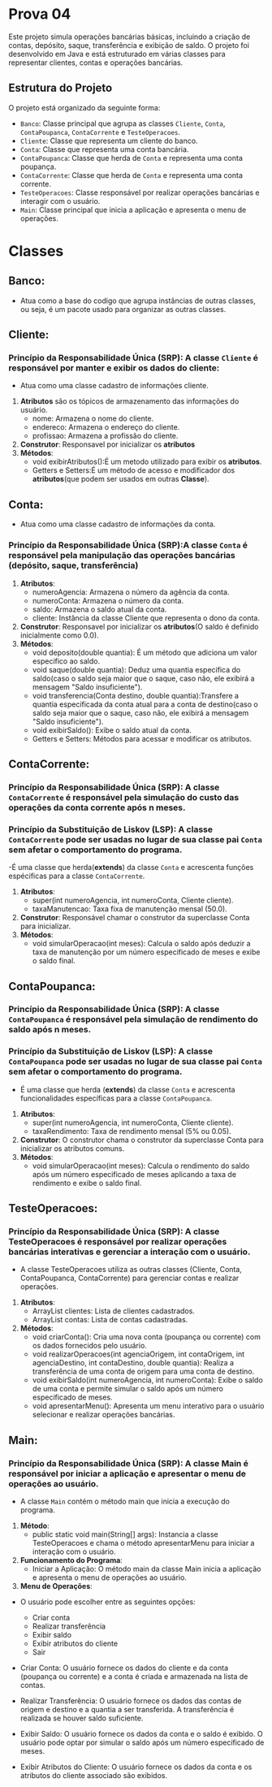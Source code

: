 # Prova 04

Este projeto simula operações bancárias básicas, incluindo a criação de contas, depósito, saque, transferência e exibição de saldo. O projeto foi desenvolvido em Java e está estruturado em várias classes para representar clientes, contas e operações bancárias.

## Estrutura do Projeto

O projeto está organizado da seguinte forma:

- `Banco`: Classe principal que agrupa as classes `Cliente`, `Conta`, `ContaPoupanca`, `ContaCorrente` e `TesteOperacoes`.
- `Cliente`: Classe que representa um cliente do banco.
- `Conta`: Classe que representa uma conta bancária.
- `ContaPoupanca`: Classe que herda de `Conta` e representa uma conta poupança.
- `ContaCorrente`: Classe que herda de `Conta` e representa uma conta corrente.
- `TesteOperacoes`: Classe responsável por realizar operações bancárias e interagir com o usuário.
- `Main`: Classe principal que inicia a aplicação e apresenta o menu de operações.

# Classes
## Banco:
- Atua como a base do codigo que agrupa instâncias de outras classes, ou seja, é um pacote usado para organizar as outras classes.

## Cliente: 
### Princípio da Responsabilidade Única (SRP): A classe `Cliente` é responsável por manter e exibir os dados do cliente:
- Atua como uma classe cadastro de informações cliente.
1. **Atributos** são os tópicos de armazenamento das informações do usuário.
   - nome: Armazena o nome do cliente.
   - endereco: Armazena o endereço do cliente.
   - profissao: Armazena a profissão do cliente.
2. **Construtor**: Responsavel por inicializar  os **atributos** 
3. **Métodos**: 
   - void exibirAtributos():É um metodo utilizado para exibir os **atributos**.
   - Getters e Setters:É um método de acesso e modificador dos **atributos**(que podem ser usados em outras **Classe**).

## Conta:
- Atua como uma classe cadastro de informações da conta.
### Princípio da Responsabilidade Única (SRP):A classe `Conta` é responsável pela manipulação das operações bancárias (depósito, saque, transferência)
1. **Atributos**: 
   - numeroAgencia: Armazena o número da agência da conta.
   - numeroConta: Armazena o número da conta.
   - saldo: Armazena o saldo atual da conta.
   - cliente: Instância da classe Cliente que representa o dono da conta.
2. **Construtor**: Responsavel por inicializar  os **atributos**(O saldo é definido inicialmente como 0.0).
3. **Métodos**:
   - void deposito(double quantia): É um método que adiciona um valor especifico ao saldo.
   - void saque(double quantia): Deduz uma quantia especifica do saldo(caso o saldo seja maior que o saque, caso não, ele exibirá a mensagem "Saldo insuficiente").
   - void transferencia(Conta destino, double quantia):Transfere a quantia especificada da conta atual para a conta de destino(caso o saldo seja maior que o saque, caso não, ele exibirá a mensagem "Saldo insuficiente").
   - void exibirSaldo(): Exibe o saldo atual da conta.
   - Getters e Setters: Métodos para acessar e modificar os atributos.

## ContaCorrente:
### Princípio da Responsabilidade Única (SRP): A classe `ContaCorrente` é responsável pela simulação do custo das operações da conta corrente após n meses.
### Princípio da Substituição de Liskov (LSP): A classe `ContaCorrente` pode ser usadas no lugar de sua classe pai `Conta` sem afetar o comportamento do programa.
-É  uma classe que herda(**extends**) da classe `Conta` e acrescenta funções espécificas para a classe `ContaCorrente`.
1. **Atributos**: 
   - super(int numeroAgencia, int numeroConta, Cliente cliente).
   - taxaManutencao: Taxa fixa de manutenção mensal (50.0).
2. **Construtor**: Responsável chamar o construtor da superclasse Conta para inicializar.
3. **Métodos**:
   - void simularOperacao(int meses): Calcula o saldo após deduzir a taxa de manutenção por um número especificado de meses e exibe o saldo final.
  
## ContaPoupanca:
### Princípio da Responsabilidade Única (SRP): A classe `ContaPoupanca` é responsável pela simulação de rendimento do saldo após n meses.
### Princípio da Substituição de Liskov (LSP): A classe `ContaPoupanca` pode ser usadas no lugar de sua classe pai `Conta` sem afetar o comportamento do programa.
- É uma classe que herda (**extends**) da classe `Conta` e acrescenta funcionalidades específicas para a classe `ContaPoupanca`.
1. **Atributos**: 
   - super(int numeroAgencia, int numeroConta, Cliente cliente).
   - taxaRendimento: Taxa de rendimento mensal (5% ou 0.05).
2. **Construtor**: O construtor chama o construtor da superclasse Conta para inicializar os atributos comuns.
3. **Métodos**:
   - void simularOperacao(int meses): Calcula o rendimento do saldo após um número especificado de meses aplicando a taxa de rendimento e exibe o saldo final.

## TesteOperacoes:
### Princípio da Responsabilidade Única (SRP): A classe TesteOperacoes é responsável por realizar operações bancárias interativas e gerenciar a interação com o usuário.
- A classe TesteOperacoes utiliza as outras classes (Cliente, Conta, ContaPoupanca, ContaCorrente) para gerenciar contas e realizar operações.
1. **Atributos**:
   - ArrayList<Cliente> clientes: Lista de clientes cadastrados.
   - ArrayList<Conta> contas: Lista de contas cadastradas.
2. **Métodos**:
   - void criarConta(): Cria uma nova conta (poupança ou corrente) com os dados fornecidos pelo usuário.
   - void realizarOperacoes(int agenciaOrigem, int contaOrigem, int agenciaDestino, int contaDestino, double quantia): Realiza a transferência de uma conta de origem para uma conta de destino.
   - void exibirSaldo(int numeroAgencia, int numeroConta): Exibe o saldo de uma conta e permite simular o saldo após um número especificado de meses.
   - void apresentarMenu(): Apresenta um menu interativo para o usuário selecionar e realizar operações bancárias.

## Main:
### Princípio da Responsabilidade Única (SRP): A classe Main é responsável por iniciar a aplicação e apresentar o menu de operações ao usuário.
- A classe `Main` contém o método main que inicia a execução do programa.
1. **Método**:
   - public static void main(String[] args): Instancia a classe TesteOperacoes e chama o método apresentarMenu para iniciar a interação com o usuário.
2. **Funcionamento do Programa**:
   - Iniciar a Aplicação: O método main da classe Main inicia a aplicação e apresenta o menu de operações ao usuário.
3. **Menu de Operações**: 
- O usuário pode escolher entre as seguintes opções:

   - Criar conta
   - Realizar transferência
   - Exibir saldo
   - Exibir atributos do cliente
   - Sair

- Criar Conta: O usuário fornece os dados do cliente e da conta (poupança ou corrente) e a conta é criada e armazenada na lista de contas.
- Realizar Transferência: O usuário fornece os dados das contas de origem e destino e a quantia a ser transferida. A transferência é realizada se houver saldo suficiente.
- Exibir Saldo: O usuário fornece os dados da conta e o saldo é exibido. O usuário pode optar por simular o saldo após um número especificado de meses.
- Exibir Atributos do Cliente: O usuário fornece os dados da conta e os atributos do cliente associado são exibidos.


